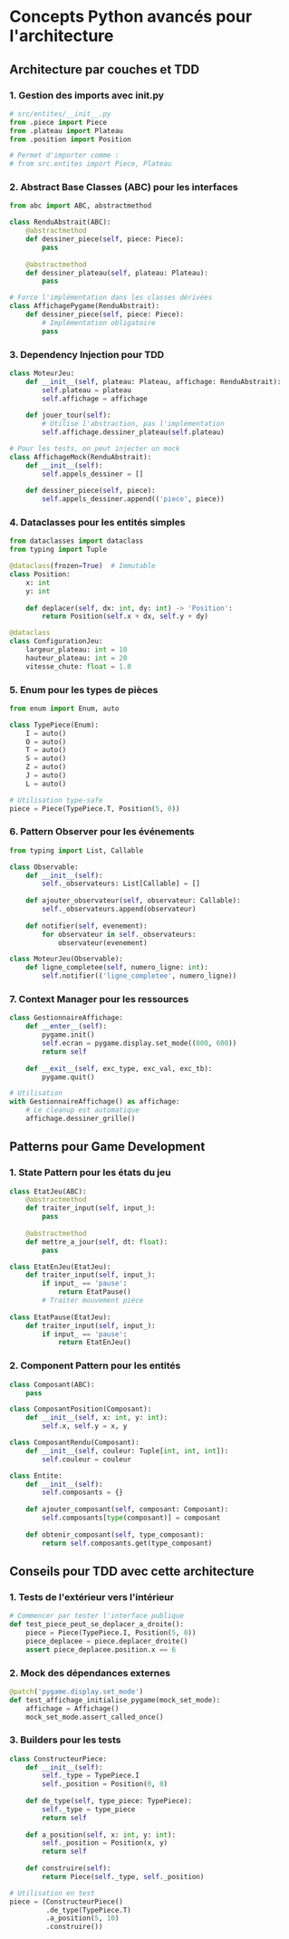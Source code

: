 # Concepts Python avancés pour l'architecture

## Architecture par couches et TDD

### 1. Gestion des imports avec __init__.py

```python
# src/entites/__init__.py
from .piece import Piece
from .plateau import Plateau
from .position import Position

# Permet d'importer comme :
# from src.entites import Piece, Plateau
```

### 2. Abstract Base Classes (ABC) pour les interfaces

```python
from abc import ABC, abstractmethod

class RenduAbstrait(ABC):
    @abstractmethod
    def dessiner_piece(self, piece: Piece):
        pass
    
    @abstractmethod
    def dessiner_plateau(self, plateau: Plateau):
        pass

# Force l'implémentation dans les classes dérivées
class AffichagePygame(RenduAbstrait):
    def dessiner_piece(self, piece: Piece):
        # Implémentation obligatoire
        pass
```

### 3. Dependency Injection pour TDD

```python
class MoteurJeu:
    def __init__(self, plateau: Plateau, affichage: RenduAbstrait):
        self.plateau = plateau
        self.affichage = affichage
    
    def jouer_tour(self):
        # Utilise l'abstraction, pas l'implémentation
        self.affichage.dessiner_plateau(self.plateau)

# Pour les tests, on peut injecter un mock
class AffichageMock(RenduAbstrait):
    def __init__(self):
        self.appels_dessiner = []
    
    def dessiner_piece(self, piece):
        self.appels_dessiner.append(('piece', piece))
```

### 4. Dataclasses pour les entités simples

```python
from dataclasses import dataclass
from typing import Tuple

@dataclass(frozen=True)  # Immutable
class Position:
    x: int
    y: int
    
    def deplacer(self, dx: int, dy: int) -> 'Position':
        return Position(self.x + dx, self.y + dy)

@dataclass
class ConfigurationJeu:
    largeur_plateau: int = 10
    hauteur_plateau: int = 20
    vitesse_chute: float = 1.0
```

### 5. Enum pour les types de pièces

```python
from enum import Enum, auto

class TypePiece(Enum):
    I = auto()
    O = auto()
    T = auto()
    S = auto()
    Z = auto()
    J = auto()
    L = auto()

# Utilisation type-safe
piece = Piece(TypePiece.T, Position(5, 0))
```

### 6. Pattern Observer pour les événements

```python
from typing import List, Callable

class Observable:
    def __init__(self):
        self._observateurs: List[Callable] = []
    
    def ajouter_observateur(self, observateur: Callable):
        self._observateurs.append(observateur)
    
    def notifier(self, evenement):
        for observateur in self._observateurs:
            observateur(evenement)

class MoteurJeu(Observable):
    def ligne_completee(self, numero_ligne: int):
        self.notifier(('ligne_completee', numero_ligne))
```

### 7. Context Manager pour les ressources

```python
class GestionnaireAffichage:
    def __enter__(self):
        pygame.init()
        self.ecran = pygame.display.set_mode((800, 600))
        return self
    
    def __exit__(self, exc_type, exc_val, exc_tb):
        pygame.quit()

# Utilisation
with GestionnaireAffichage() as affichage:
    # Le cleanup est automatique
    affichage.dessiner_grille()
```

## Patterns pour Game Development

### 1. State Pattern pour les états du jeu

```python
class EtatJeu(ABC):
    @abstractmethod
    def traiter_input(self, input_):
        pass
    
    @abstractmethod
    def mettre_a_jour(self, dt: float):
        pass

class EtatEnJeu(EtatJeu):
    def traiter_input(self, input_):
        if input_ == 'pause':
            return EtatPause()
        # Traiter mouvement pièce
        
class EtatPause(EtatJeu):
    def traiter_input(self, input_):
        if input_ == 'pause':
            return EtatEnJeu()
```

### 2. Component Pattern pour les entités

```python
class Composant(ABC):
    pass

class ComposantPosition(Composant):
    def __init__(self, x: int, y: int):
        self.x, self.y = x, y

class ComposantRendu(Composant):
    def __init__(self, couleur: Tuple[int, int, int]):
        self.couleur = couleur

class Entite:
    def __init__(self):
        self.composants = {}
    
    def ajouter_composant(self, composant: Composant):
        self.composants[type(composant)] = composant
    
    def obtenir_composant(self, type_composant):
        return self.composants.get(type_composant)
```

## Conseils pour TDD avec cette architecture

### 1. Tests de l'extérieur vers l'intérieur
```python
# Commencer par tester l'interface publique
def test_piece_peut_se_deplacer_a_droite():
    piece = Piece(TypePiece.I, Position(5, 0))
    piece_deplacee = piece.deplacer_droite()
    assert piece_deplacee.position.x == 6
```

### 2. Mock des dépendances externes
```python
@patch('pygame.display.set_mode')
def test_affichage_initialise_pygame(mock_set_mode):
    affichage = Affichage()
    mock_set_mode.assert_called_once()
```

### 3. Builders pour les tests
```python
class ConstructeurPiece:
    def __init__(self):
        self._type = TypePiece.I
        self._position = Position(0, 0)
    
    def de_type(self, type_piece: TypePiece):
        self._type = type_piece
        return self
    
    def a_position(self, x: int, y: int):
        self._position = Position(x, y)
        return self
    
    def construire(self):
        return Piece(self._type, self._position)

# Utilisation en test
piece = (ConstructeurPiece()
         .de_type(TypePiece.T)
         .a_position(5, 10)
         .construire())
```
